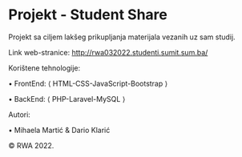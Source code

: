 # Projekt - Student Share
Projekt sa ciljem lakšeg prikupljanja materijala vezanih uz sam studij.

Link web-stranice: http://rwa032022.studenti.sumit.sum.ba/

Korištene tehnologije: 

• FrontEnd: ⟨ HTML-CSS-JavaScript-Bootstrap ⟩

• BackEnd: ⟨ PHP-Laravel-MySQL ⟩

Autori:

• Mihaela Martić & Dario Klarić

© RWA 2022. 
